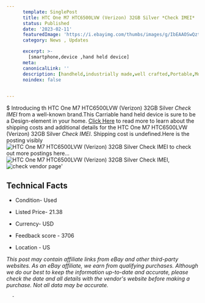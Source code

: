 ```yaml
---
      template: SinglePost
      title: HTC One M7 HTC6500LVW (Verizon) 32GB Silver *Check IMEI*
      status: Published
      date: '2023-02-11'
      featuredImage: 'https://i.ebayimg.com/thumbs/images/g/IbEAAOSwQztjNI-9/s-l225.jpg'
      category: News , Updates

      excerpt: >-
        [smartphone,device ,hand held device]
      meta:
      canonicalLink: ''
      description: [handheld,industrially made,well crafted,Portable,Mobile,Compact,Convenient,Lightweight,Maneuverable,Man-portable,Miniature,Carriable,Hand-held,Light,Holdable,Transportable,Mobile device,Pocket-sized,On-the-go,Wireless,Cordless,Compact size,Convenient size, smartphone,device ,hand held device]
      noindex: false
      

---
```

$
      Introducing th HTC One M7 HTC6500LVW (Verizon) 32GB Silver *Check IMEI* from a well-known brand.This Carriable hand held device is sure to be a Design-element in your home. [Click Here](https://www.ebay.com/itm/285140985485?hash=item4263ba268d%3Ag%3AIbEAAOSwQztjNI-9&mkevt=1&mkcid=1&mkrid=711-53200-19255-0&campid=%253CePNCampaignId%253E&customid=%253CreferenceId%253E&toolid=10049) to read more to learn about the shipping costs and additional details for the HTC One M7 HTC6500LVW (Verizon) 32GB Silver *Check IMEI*. Shipping cost is undefined.Here is the posting visibly ![HTC One M7 HTC6500LVW (Verizon) 32GB Silver *Check IMEI*](https://i.ebayimg.com/thumbs/images/g/IbEAAOSwQztjNI-9/s-l225.jpg) to check out more postings here... ![HTC One M7 HTC6500LVW (Verizon) 32GB Silver *Check IMEI*](https://i.ebayimg.com/images/g/IbEAAOSwQztjNI-9/s-l1600.jpg), ![check vendor page](https://origin-galleryplus.ebayimg.com/ws/web/285140985485_2_0_1/225x225.jpg)'

      

 ## Technical Facts 



     
      

 - Condition- Used 


      

 - Listed Price- 21.38 


      

 - Currency- USD 


      

 - Feedback score - 3706 


      

 - Location - US 


      
      

 *_This post may contain affiliate links from eBay and other third-party websites. As an eBay affiliate, we earn from qualifying purchases. Although we do our best to keep the information up-to-date and accurate, please check the date and all details with the vendor's website before making a purchase. Not all data may be accurate._*




      -
